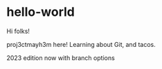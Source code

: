 # hello-world
Hi folks!

proj3ctmayh3m here!
Learning about Git, and tacos.

2023 edition
now with branch options
